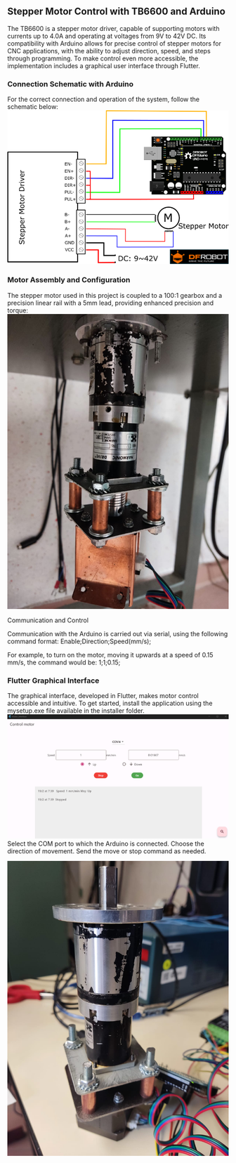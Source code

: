 
## Stepper Motor Control with TB6600 and Arduino

The TB6600 is a stepper motor driver, capable of supporting motors with currents up to 4.0A and operating at voltages from 9V to 42V DC. Its compatibility with Arduino allows for precise control of stepper motors for CNC applications, with the ability to adjust direction, speed, and steps through programming. To make control even more accessible, the implementation includes a graphical user interface through Flutter.


### Connection Schematic with Arduino
For the correct connection and operation of the system, follow the schematic below:
![Esquma arduino](images/image.png)

### Motor Assembly and Configuration
The stepper motor used in this project is coupled to a 100:1 gearbox and a precision linear rail with a 5mm lead, providing enhanced precision and torque:
![Motor com redutor](images/motor_com_redutor.jpg)


Communication and Control

Communication with the Arduino is carried out via serial, using the following command format:
Enable;Direction;Speed(mm/s);

For example, to turn on the motor, moving it upwards at a speed of 0.15 mm/s, the command would be:
1;1;0.15;

### Flutter Graphical Interface
The graphical interface, developed in Flutter, makes motor control accessible and intuitive. To get started, install the application using the mysetup.exe file available in the installer folder.
![Interface](images/interface.png)
Select the COM port to which the Arduino is connected.
Choose the direction of movement.
Send the move or stop command as needed.


[![Funcionamento](images/Motor_img.jpg)](https://youtube.com/shorts/ZEbRpVoKfEg?feature=share)

